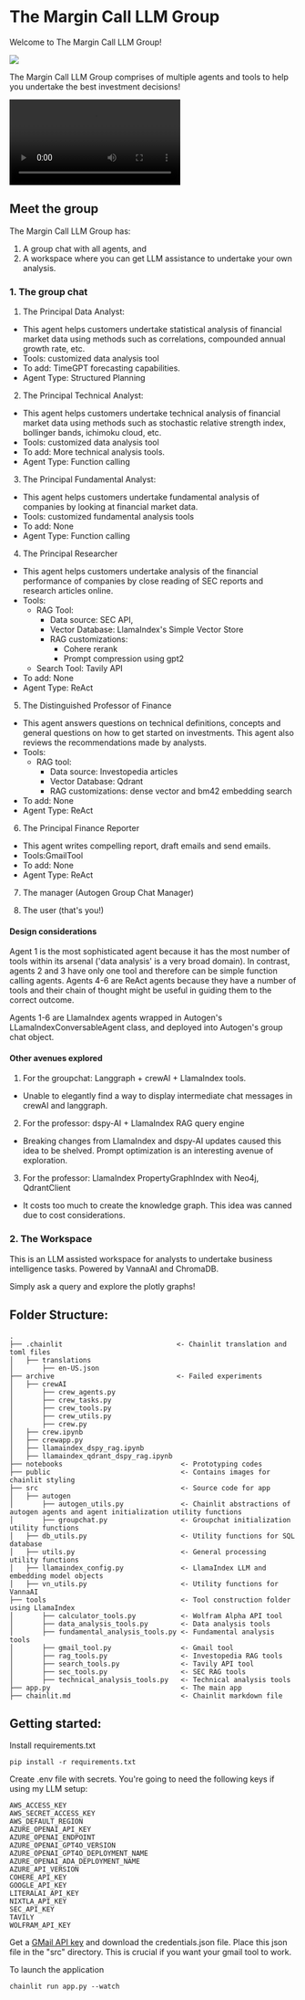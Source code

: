 # The Margin Call LLM Group

Welcome to The Margin Call LLM Group!

<img src = "./images/sketch.png">

The Margin Call LLM Group comprises of multiple agents and tools to help you undertake the best investment decisions!

![A demo!](images/video.mp4)

## Meet the group
The Margin Call LLM Group has:
1. A group chat with all agents, and
2. A workspace where you can get LLM assistance to undertake your own analysis.

### 1. The group chat
1. The Principal Data Analyst: 
- This agent helps customers undertake statistical analysis of financial market data using methods such as correlations, compounded annual growth rate, etc.
- Tools: customized data analysis tool
- To add: TimeGPT forecasting capabilities.
- Agent Type: Structured Planning

2. The Principal Technical Analyst:
- This agent helps customers undertake technical analysis of financial market data using methods such as stochastic relative strength index, bollinger bands, ichimoku cloud, etc.
- Tools: customized data analysis tool
- To add: More technical analysis tools.
- Agent Type: Function calling

3. The Principal Fundamental Analyst:
- This agent helps customers undertake fundamental analysis of companies by looking at financial market data.
- Tools: customized fundamental analysis tools
- To add: None
- Agent Type: Function calling

4. The Principal Researcher
- This agent helps customers undertake analysis of the financial performance of companies by close reading of SEC reports and research articles online.
- Tools: 
    - RAG Tool:
        - Data source: SEC API,
        - Vector Database: LlamaIndex's Simple Vector Store
        - RAG customizations:
            - Cohere rerank
            - Prompt compression using gpt2 
    - Search Tool: Tavily API
- To add: None
- Agent Type: ReAct

5. The Distinguished Professor of Finance
- This agent answers questions on technical definitions, concepts and general questions on how to get started on investments. This agent also reviews the recommendations made by analysts.
- Tools: 
    - RAG tool:
        - Data source: Investopedia articles
        - Vector Database: Qdrant
        - RAG customizations: dense vector and bm42 embedding search
- To add: None
- Agent Type: ReAct

6. The Principal Finance Reporter
- This agent writes compelling report, draft emails and send emails.
- Tools:GmailTool
- To add: None
- Agent Type: ReAct

7. The manager (Autogen Group Chat Manager)

8. The user (that's you!)

#### Design considerations
Agent 1 is the most sophisticated agent because it has the most number of tools within its arsenal ('data analysis' is a very broad domain). In contrast, agents 2 and 3 have only one tool and therefore can be simple function calling agents. Agents 4-6 are ReAct agents because they have a number of tools and their chain of thought might be useful in guiding them to the correct outcome.

Agents 1-6 are LlamaIndex agents wrapped in Autogen's LLamaIndexConversableAgent class, and deployed into Autogen's group chat object.

#### Other avenues explored
1. For the groupchat: Langgraph + crewAI + LlamaIndex tools.
- Unable to elegantly find a way to display intermediate chat messages in crewAI and langgraph.
2. For the professor: dspy-AI + LlamaIndex RAG query engine
- Breaking changes from LlamaIndex and dspy-AI updates caused this idea to be shelved. Prompt optimization is an interesting avenue of exploration.
3. For the professor: LlamaIndex PropertyGraphIndex with Neo4j, QdrantClient
- It costs too much to create the knowledge graph. This idea was canned due to cost considerations. 

### 2. The Workspace
This is an LLM assisted workspace for analysts to undertake business intelligence tasks. Powered by VannaAI and ChromaDB.

Simply ask a query and explore the plotly graphs!

## Folder Structure:
```
.
├── .chainlit                            <- Chainlit translation and toml files
│   ├── translations
│       ├── en-US.json
├── archive                              <- Failed experiments
│   ├── crewAI
│       ├── crew_agents.py
│       ├── crew_tasks.py
│       ├── crew_tools.py
│       ├── crew_utils.py
│       ├── crew.py
│   ├── crew.ipynb
│   ├── crewapp.py
│   ├── llamaindex_dspy_rag.ipynb      
│   ├── llamaindex_qdrant_dspy_rag.ipynb
├── notebooks                             <- Prototyping codes 
├── public                                <- Contains images for chainlit styling
├── src                                   <- Source code for app
│   ├── autogen
│       ├── autogen_utils.py              <- Chainlit abstractions of autogen agents and agent initialization utility functions
│       ├── groupchat.py                  <- Groupchat initialization utility functions
│   ├── db_utils.py                       <- Utility functions for SQL database
│   ├── utils.py                          <- General processing utility functions
│   ├── llamaindex_config.py              <- LlamaIndex LLM and embedding model objects
│   ├── vn_utils.py                       <- Utility functions for VannaAI
├── tools                                 <- Tool construction folder using LlamaIndex
│       ├── calculator_tools.py           <- Wolfram Alpha API tool
│       ├── data_analysis_tools.py        <- Data analysis tools  
│       ├── fundamental_analysis_tools.py <- Fundamental analysis tools
│       ├── gmail_tool.py                 <- Gmail tool
│       ├── rag_tools.py                  <- Investopedia RAG tools
│       ├── search_tools.py               <- Tavily API tool
│       ├── sec_tools.py                  <- SEC RAG tools
│       ├── technical_analysis_tools.py   <- Technical analysis tools
├── app.py                                <- The main app
├── chainlit.md                           <- Chainlit markdown file
```
## Getting started:

Install requirements.txt
```
pip install -r requirements.txt
```

Create .env file with secrets. You're going to need the following keys if using my LLM setup:
```
AWS_ACCESS_KEY
AWS_SECRET_ACCESS_KEY
AWS_DEFAULT_REGION
AZURE_OPENAI_API_KEY
AZURE_OPENAI_ENDPOINT
AZURE_OPENAI_GPT4O_VERSION
AZURE_OPENAI_GPT4O_DEPLOYMENT_NAME
AZURE_OPENAI_ADA_DEPLOYMENT_NAME
AZURE_API_VERSION
COHERE_API_KEY
GOOGLE_API_KEY
LITERALAI_API_KEY
NIXTLA_API_KEY
SEC_API_KEY
TAVILY
WOLFRAM_API_KEY
```
Get a [GMail API key](https://developers.google.com/gmail/api/guides) and download the credentials.json file. Place this json file in the "src" directory. This is crucial if you want your gmail tool to work.

To launch the application
```
chainlit run app.py --watch
```